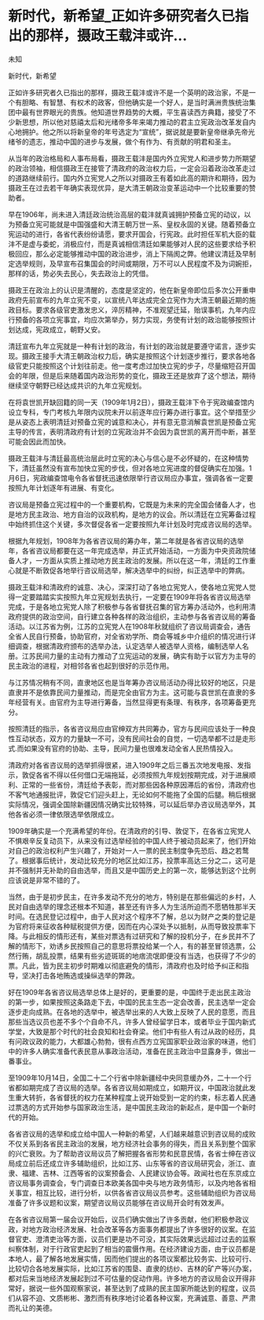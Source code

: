 # 新时代，新希望_正如许多研究者久已指出的那样，摄政王载沣或许...

未知

新时代，新希望

正如许多研究者久已指出的那样，摄政王载沣或许不是一个英明的政治家，不是一个有胆略、有智慧、有权术的政客，但他确实是一个好人，是当时满洲贵族统治集团中最有世界眼光的贵族。他知道世界趋势的大概，平生喜读西方典籍，接受了不少新思想，所以他对慈禧太后和光绪帝多年来竭力推动的君主立宪政治改革发自内心地拥护。他之所以将新皇帝的年号选定为“宣统”，据说就是要新皇帝继承先帝光绪爷的遗志，推动中国的进步与发展，做个有作为、有贡献的明君和圣主。

从当年的政治格局和人事布局看，摄政王载沣是国内外立宪党人和进步势力所期望的政治领袖，相信摄政王在接管了清政府的政治权力后，一定会沿着政治改革走过的道路继续前行。国内外立宪党人之所以对摄政王有着如此高的期许和期待，因为摄政王在过去若干年确实表现优异，是大清王朝政治变革运动中一个比较重要的赞助者。

早在1906年，尚未进入清廷政治统治高层的载沣就真诚拥护预备立宪的动议，以为预备立宪可能就是中国强盛和大清王朝万世一系、皇权永固的关键。随着预备立宪运动的进行，各省代表纷纷请愿，要求开国会，行宪政。此时担任军机大臣的载沣不是虚与委蛇，消极应付，而是真诚相信清廷如果能够对人民的这些要求给予积极回应，那么必定能够推动中国的政治进步，消上下隔阂之弊。他建议清廷及早制定选举规则，及早宣布召集国会的时间或期限，万不可以人民程度不及为词婉拒，那样的话，势必失去民心，失去政治上的凭借。

摄政王在政治上的认识是清醒的，态度是坚定的，他在新皇帝即位后多次公开重申政府先前宣布的九年立宪不变，以宣统八年达成完全立宪作为大清王朝最近期的施政目标。要求各级官吏激发忠义，淬厉精神，不准观望迁延，贻误事机，九年内应行预备的各项立宪事宜，均应次第举办，努力实现，务使有计划的政治能够按照计划达成，宪政成立，朝野乂安。

清廷宣布九年立宪就是一种有计划的政治，有计划的政治就是要遵守诺言，逐步实现。摄政王接手大清王朝政治权力后，确实是按照这个计划逐步推行，要求各地各级官吏只能按照这个计划往前走。他一度考虑过加快立宪的步子，尽量缩短召开国会的年限，但是后来随着国内政治形势的变化，摄政王还是放弃了这个想法，期待继续坚守朝野已经达成共识的九年立宪规划。

在将袁世凯开缺回籍的同一天（1909年1月2日），摄政王载沣下令于宪政编查馆内设立专科，专门考核九年限内议院未开以前逐年应行筹办进行事宜。这个举措至少是从姿态上表明清廷对预备立宪的诚意和决心，并有意无意消解袁世凯是预备立宪主导的传言，表明清政府有计划的立宪政治并不会因为袁世凯的离开而中断，甚至可能会因此而加快。

摄政王载沣与清廷最高统治层此时立宪的决心与信心是不必怀疑的，在这种情势下，清廷虽然没有宣布加快立宪的步伐，但对各地立宪进度的督促确实在加强。1月6日，宪政编查馆电令各省督抚迅速依限举行咨议局应办事宜，强调各省一定要按照九年计划逐年有进展、有变化。

咨议局是预备立宪过程中的一个重要机构，它既是为未来的完全国会储备人才，也是地方民主政治、地方自治的议政机构，是地方的议会。所以清廷在立宪筹备过程中始终抓住这个关键，多次督促各省一定要按照九年计划及时完成咨议局的选举。

根据九年规划，1908年为各省咨议局的筹办年，第二年就是各省咨议局的选举年，各省咨议局都要在这一年完成选举，并正式开始活动，一方面为中央资政院储备人才，一方面从实质上推动地方民主政治的发展。所以在这一年，清廷的工作重心就是不断敦促各地举行咨议局选举，解决选举中的纠纷，纠正选举中的弊病。

摄政王载沣和清政府的诚意、决心，深深打动了各地立宪党人，使各地立宪党人觉得一定要踏踏实实按照九年立宪规划去执行，一定要在1909年将各省咨议局选举完成，于是各地立宪党人除了积极参与各省督抚召集的官方筹办活动外，也利用清政府提供的政治空间，自行建立各种各样的政治组织，主动参与各省咨议局的筹备活动。以江苏省为例，江苏的立宪党人在1908年秋就组织了咨议局调查会，通告全省人民自行预备，协助官府，对全省劝学所、商会等城乡中介组织的情况进行详细调查，根据清政府颁布的选举办法，认定选举人被选举人资格，编制选举人名册。江苏民间力量的主动有力推动了立宪运动的发展，确实有助于以官方为主导的民主政治的进程，对相邻各省也起到很好的示范作用。

与江苏情况稍有不同，直隶地区也是当年筹办咨议局活动办得比较好的地区，只是直隶并不是依靠民间力量推动，而是完全由官方为主。这可能与袁世凯在直隶的多年经营有关。由官府为主导进行筹备，当然显得更有条理、有秩序，各项筹备更充分。

按照清廷的指示，各省咨议局应由官绅双方共同筹办，官方与民间应该处于一种良性互动状态，双方的力量缺一不可，没有民间社会的自觉，一切选举都不过是走形式.而如果没有官府的协助、主导，民间力量也很难发动全省人民热情投入。

清政府对各省咨议局的选举抓得很紧，进入1909年之后三番五次地发电报、发指示，敦促各省不得以任何借口无端拖延，必须按照九年规划按期完成，对于进展顺利、正常的一些省份，清廷给予表彰，而对那些因各种原因滞后的省份，清政府也不客气地通报批评，敦促它们迎头赶上，无论如何不能拖了全国的后腿。稍后根据实际情况，强调全国除新疆因情况确实比较特殊，可以延后举办咨议局选举外，其他各省必须一律依限选举依限成立。

1909年确实是一个充满希望的年份。在清政府的引导、敦促下，在各省立宪党人不惧艰辛反复动员下，从来没有过选举经验的中国人终于被动员起来了，他们开始对自己的政治权利产生兴趣了，开始对一人一票的民主制度争先恐后、趋之若鹜了。根据事后统计，发动比较充分的地区比如江苏，投票率高达三分之二，这可是并不强制并无补助的自由选举，而且又是中国历史上的第一次，能够达到这个比例应该说是非常不错的了。

当然，由于是初步民主，在许多发动不充分的地方，特别是在那些偏远的乡村，人民对自由选举的理念还根本不知道，甚至还有许多人为生活所迫而不愿牺牲那半天时间。在选民登记过程中，由于人民对这个程序不了解，总以为财产之类的登记是为官府将来征收各种赋税提供方便，因而在内心深处予以抵制，从而导致投票率下降。与此相反的情形还有，某些对票选有过研究和了解的投机分子，在乡民并不了解的情形下，劝诱乡民按照自己的意思将票投给某一个人，有的甚至冒领选票，公然行贿，胡乱投票，结果有些劣迹斑斑的地痞流氓即便没有当选，也获得了不少的票。凡此，皆为民主初步时期难以彻底避免的情形，清政府也及时给予纠正和指导，坚决打击各地贿选或操纵选举的弊政。

好在1909年各省咨议局选举总体上是好的，更重要的是，中国终于走出民主政治的第一步，如果按照这条路走下去，中国的民主生态一定会改善，民主选举一定会逐步走向成熟。在各地的选举中，被选举出来的人大致上反映了人民的意愿，而且那些当选议员也差不多个个自命不凡，许多人曾经留学日本，或者毕业于国内新式学堂，大致是那个时代的社会良知和社会脊梁。他们中有些人有过从政的经历，具有问政议政的能力，大都雄心勃勃，很有点西方立宪国家职业政治家的味道，他们中的许多人确实准备代表民意从事政治活动，准备在民主政治中显露身手，做出一番事业。

至1909年10月14日，全国二十二个行省中除新疆经中央同意缓办外，二十一个行省都如期完成了咨议局的选举。各省咨议局如期成立，如期开议，中国政治就此发生重大转折，各省督抚的权力在某种程度上说开始受到一定的约束，标志着人民通过票选的方式开始参与国家政治生活，是中国民主政治的新起点，是中国一个新时代的开始。

各省咨议局的选举和成立给中国人一种新的希望，人们越来越意识到咨议局的成败不仅关系到各省民主政治的发展，地方经济社会事务的得失，而且关系到整个国家的兴亡衰败。为了帮助咨议局议员了解把握各省形势和民意民情，各省士绅在咨议局成立前后还成立许多辅助组织，比如江苏、山东等省的咨议局研究会，浙江、直隶、福建、吉林、江西等省的议案预备会、人民建议协会等。政闻社也在东京成立咨议局事务调查会，专门调查日本欧美各国中央与地方政务情形，以及内地各省相关事宜，相互比较，进行分析，以供各省咨议局议员参考。这些辅助组织为咨议局准备了许多议题和议案，期望咨议局议员能够在咨议局开会时有效发声。

在各省咨议局第一届会议开始后，议员们确实做出了许多贡献，他们积极参政议政，对地方政治经济发展、社会改革等各方面事务都提出了许多很好的议案。在监督官吏、澄清吏治等方面，议员们更是功不可没，其实际效果远远超过过去的监察纠察体制，对于行政官吏起到了相当的震慑作用。在经济建设方面，由于议员都是本地人，最了解各地发展实情，因而他们提出的各项议案都比较务实、比较可行、比较切合各地发展实际，比如江苏省的围垦、直隶的纺纱、吉林的矿产等兴办案，都对后来当地经济发展起到过不可估量的促动作用。许多地方的咨议局会议开得非常好，据说一些外国观察家说，甚至达到了成熟的民主国家所能达到的程度，议员们从容不迫、文质彬彬、激烈而有秩序地讨论着各种议案，充满诚意、善意、严肃而礼让的美德。